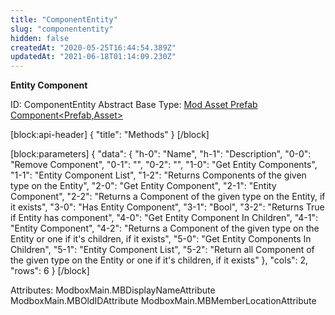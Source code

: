 ```yaml
---
title: "ComponentEntity"
slug: "componententity"
hidden: false
createdAt: "2020-05-25T16:44:54.389Z"
updatedAt: "2021-06-18T01:14:09.230Z"
---
```

**Entity Component**


ID: ComponentEntity
Abstract
Base Type: [Mod Asset Prefab Component<Prefab,Asset>](doc:modassetprefabcomponent2)

[block:api-header]
{
  "title": "Methods"
}
[/block]

[block:parameters]
{
  "data": {
    "h-0": "Name",
    "h-1": "Description",
    "0-0": "Remove Component",
    "0-1": "",
    "0-2": "",
    "1-0": "Get Entity Components",
    "1-1": "Entity Component List",
    "1-2": "Returns Components of the given type on the Entity",
    "2-0": "Get Entity Component",
    "2-1": "Entity Component",
    "2-2": "Returns a Component of the given type on the Entity, if it exists",
    "3-0": "Has Entity Component",
    "3-1": "Bool",
    "3-2": "Returns True if Entity has component",
    "4-0": "Get Entity Component In Children",
    "4-1": "Entity Component",
    "4-2": "Returns a Component of the given type on the Entity or one if it's children, if it exists",
    "5-0": "Get Entity Components In Children",
    "5-1": "Entity Component List",
    "5-2": "Return all Component of the given type on the Entity or one if it's children, if it exists"
  },
  "cols": 2,
  "rows": 6
}
[/block]


Attributes:
ModboxMain.MBDisplayNameAttribute
ModboxMain.MBOldIDAttribute
ModboxMain.MBMemberLocationAttribute